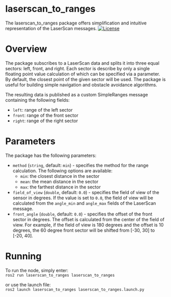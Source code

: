 # laserscan\_to\_ranges
The laserscan\_to\_ranges package offers simplification and intuitive representation of the LaserScan messages.
[![License](https://img.shields.io/badge/License-Apache%202.0-blue.svg)](https://opensource.org/licenses/Apache-2.0)

# Overview

The package subscribes to a LaserScan data and splits it into three equal sectors: left, front, and right. Each sector is describe by only a single floating point value calculation of which can be specified via a parameter. By default, the closest point of the given sector will be used. The package is useful for building simple navigation and obstacle avoidance algorithms.

The resulting data is published as a custom SimpleRanges message containing the following fields:
* `left`: range of the left sector
* `front`: range of the front sector
* `right`: range of the right sector

# Parameters

The package has the following parameters:
* `method` (`string`, default: `min`) - specifies the method for the range calculation. The following options are available:
  * `min`: the closest distance in the sector
  * `mean`: the mean distance in the sector
  * `max`: the farthest distance in the sector
* `field_of_view` (`double`, default: `0.0`) - specifies the field of view of the sensor in degrees. If the value is set to `0.0`, the field of view will be calculated from the `angle_min` and `angle_max` fields of the LaserScan message.
* `front_angle` (`double`, default: `0.0`) - specifies the offset of the front sector in degrees. The offset is calculated from the center of the field of view. For example, if the field of view is 180 degrees and the offset is 10 degrees, the 60 degree front sector will be shifted from [-30, 30] to [-20, 40].


# Running
To run the node, simply enter:<br/>
```ros2 run laserscan_to_ranges laserscan_to_ranges```

or use the launch file:<br/>
```ros2 launch laserscan_to_ranges laserscan_to_ranges.launch.py```
